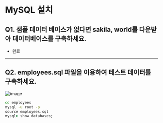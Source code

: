 # MySQL 설치
## Q1. 샘플 데이터 베이스가 없다면 sakila, world를 다운받아 데이터베이스를 구축하세요.
- 완료
---

## Q2. employees.sql 파일을 이용하여 테스트 데이터를 구축하세요.
![image](./01_mysql_basic_answer)

```cmd
cd employees
mysql -u root -p
source employees.sql
mysql> show databases;
```
